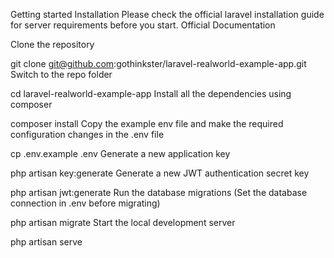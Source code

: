 Getting started
Installation
Please check the official laravel installation guide for server requirements before you start. Official Documentation

Clone the repository

git clone git@github.com:gothinkster/laravel-realworld-example-app.git
Switch to the repo folder

cd laravel-realworld-example-app
Install all the dependencies using composer

composer install
Copy the example env file and make the required configuration changes in the .env file

cp .env.example .env
Generate a new application key

php artisan key:generate
Generate a new JWT authentication secret key

php artisan jwt:generate
Run the database migrations (Set the database connection in .env before migrating)

php artisan migrate
Start the local development server

php artisan serve

